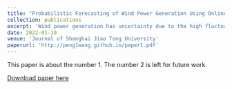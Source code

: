 ```yaml
---
title: "Probabilistic Forecasting of Wind Power Generation Using Online LASSO VAR and EGARCH Model"
collection: publications
excerpt: 'Wind power generation has uncertainty due to the high fluctuation of wind speed. In traditional wind power prediction models, the uncertainty is measured by normal distribution with zero mean and constant variance. However, the variance may vary with time, which means the variance has heteroscedasticity. To improve the prediction accuracy, this paper proposes a new integrated probabilistic wind power prediction model for wind farm considering heteroscedasticity based on online least absolute shrinkage and selection operator and vector autoregression (LASSO VAR) and the exponential generalized autoregressive conditional heteroskedasticity (EGARCH) model. First, online LASSO VAR is used to forecast power output. Then, heteroscedasticity of residuals is validated by autoregressive conditional heteroskedasticity test. Considering heteroscedasticity, the news impact curve and dynamic significance line verify that positive and negative residuals affect future volatility asymmetrically. Thus, the EGARCH model is used to forecast the residuals to obtain the conditional variance of point prediction results. Finally, the probabilistic result of total power output is obtained by summing the power output of turbines in the wind farm considering the correlation of the active wind power of wind turbines. This method is applied to forecast the power output of a wind farm in East China and is proved effective in improving the prediction accuracy.'
date: 2022-01-10
venue: 'Journal of Shanghai Jiao Tong University'
paperurl: 'http://peng1wang.github.io/paper1.pdf'
---
```


This paper is about the number 1. The number 2 is left for future work.

[Download paper here](http://peng1wang.github.io/paper1.pdf)
